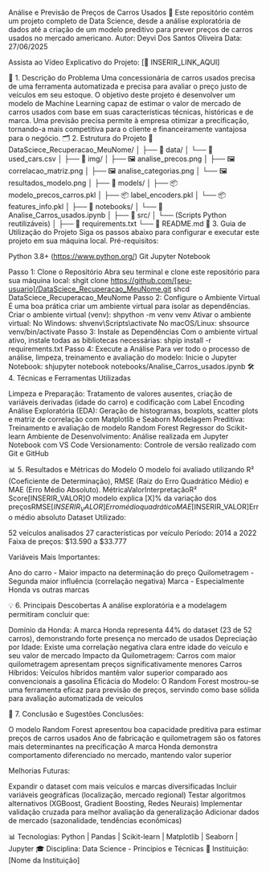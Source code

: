 Análise e Previsão de Preços de Carros Usados 🚗
Este repositório contém um projeto completo de Data Science, desde a análise exploratória de dados até a criação de um modelo preditivo para prever preços de carros usados no mercado americano.
Autor: Deyvi Dos Santos Oliveira 
Data: 27/06/2025

Assista ao Vídeo Explicativo do Projeto: [🔗 INSERIR_LINK_AQUI]

🎯 1. Descrição do Problema
Uma concessionária de carros usados precisa de uma ferramenta automatizada e precisa para avaliar o preço justo de veículos em seu estoque. O objetivo deste projeto é desenvolver um modelo de Machine Learning capaz de estimar o valor de mercado de carros usados com base em suas características técnicas, históricas e de marca. Uma previsão precisa permite à empresa otimizar a precificação, tornando-a mais competitiva para o cliente e financeiramente vantajosa para o negócio.
🗂️ 2. Estrutura do Projeto
📂 DataSciece_Recuperacao_MeuNome/
│
├── 📂 data/
│   └── 📄 used_cars.csv
│
├── 📂 img/
│   ├── 🖼️ analise_precos.png
│   ├── 🖼️ correlacao_matriz.png
│   ├── 🖼️ analise_categorias.png
│   └── 🖼️ resultados_modelo.png
│
├── 📂 models/
│   ├── 📦 modelo_precos_carros.pkl
│   ├── 📦 label_encoders.pkl
│   └── 📦 features_info.pkl
│
├── 📂 notebooks/
│   └── 📓 Analise_Carros_usados.ipynb
│
├── 📂 src/
│   └── (Scripts Python reutilizáveis)
│
├── 📜 requirements.txt
└── 📄 README.md
🚀 3. Guia de Utilização do Projeto
Siga os passos abaixo para configurar e executar este projeto em sua máquina local.
Pré-requisitos:

Python 3.8+ (https://www.python.org/)
Git
Jupyter Notebook

Passo 1: Clone o Repositório
Abra seu terminal e clone este repositório para sua máquina local:
shgit clone https://github.com/[seu-usuario]/DataSciece_Recuperacao_MeuNome.git
shcd DataSciece_Recuperacao_MeuNome
Passo 2: Configure o Ambiente Virtual
É uma boa prática criar um ambiente virtual para isolar as dependências.
Criar o ambiente virtual (venv):
shpython -m venv venv
Ativar o ambiente virtual:
No Windows:
shvenv\Scripts\activate
No macOS/Linux:
shsource venv/bin/activate
Passo 3: Instale as Dependências
Com o ambiente virtual ativo, instale todas as bibliotecas necessárias:
shpip install -r requirements.txt
Passo 4: Execute a Análise
Para ver todo o processo de análise, limpeza, treinamento e avaliação do modelo:
Inicie o Jupyter Notebook:
shjupyter notebook notebooks/Analise_Carros_usados.ipynb
🛠️ 4. Técnicas e Ferramentas Utilizadas

Limpeza e Preparação: Tratamento de valores ausentes, criação de variáveis derivadas (idade do carro) e codificação com Label Encoding
Análise Exploratória (EDA): Geração de histogramas, boxplots, scatter plots e matriz de correlação com Matplotlib e Seaborn
Modelagem Preditiva: Treinamento e avaliação de modelo Random Forest Regressor do Scikit-learn
Ambiente de Desenvolvimento: Análise realizada em Jupyter Notebook com VS Code
Versionamento: Controle de versão realizado com Git e GitHub

📊 5. Resultados e Métricas do Modelo
O modelo foi avaliado utilizando R² (Coeficiente de Determinação), RMSE (Raiz do Erro Quadrático Médio) e MAE (Erro Médio Absoluto).
MétricaValorInterpretaçãoR² Score[INSERIR_VALOR]O modelo explica [X]% da variação dos preçosRMSE$[INSERIR_VALOR]Erro médio quadráticoMAE$[INSERIR_VALOR]Erro médio absoluto
Dataset Utilizado:

52 veículos analisados
27 características por veículo
Período: 2014 a 2022
Faixa de preços: $13.590 a $33.777

Variáveis Mais Importantes:

Ano do carro - Maior impacto na determinação do preço
Quilometragem - Segunda maior influência (correlação negativa)
Marca - Especialmente Honda vs outras marcas

💡 6. Principais Descobertas
A análise exploratória e a modelagem permitiram concluir que:

Domínio da Honda: A marca Honda representa 44% do dataset (23 de 52 carros), demonstrando forte presença no mercado de usados
Depreciação por Idade: Existe uma correlação negativa clara entre idade do veículo e seu valor de mercado
Impacto da Quilometragem: Carros com maior quilometragem apresentam preços significativamente menores
Carros Híbridos: Veículos híbridos mantêm valor superior comparado aos convencionais a gasolina
Eficácia do Modelo: O Random Forest mostrou-se uma ferramenta eficaz para previsão de preços, servindo como base sólida para avaliação automatizada de veículos

🔄 7. Conclusão e Sugestões
Conclusões:

O modelo Random Forest apresentou boa capacidade preditiva para estimar preços de carros usados
Ano de fabricação e quilometragem são os fatores mais determinantes na precificação
A marca Honda demonstra comportamento diferenciado no mercado, mantendo valor superior

Melhorias Futuras:

Expandir o dataset com mais veículos e marcas diversificadas
Incluir variáveis geográficas (localização, mercado regional)
Testar algoritmos alternativos (XGBoost, Gradient Boosting, Redes Neurais)
Implementar validação cruzada para melhor avaliação da generalização
Adicionar dados de mercado (sazonalidade, tendências econômicas)


📊 Tecnologias: Python | Pandas | Scikit-learn | Matplotlib | Seaborn | Jupyter
🎓 Disciplina: Data Science - Princípios e Técnicas
🏫 Instituição: [Nome da Instituição]